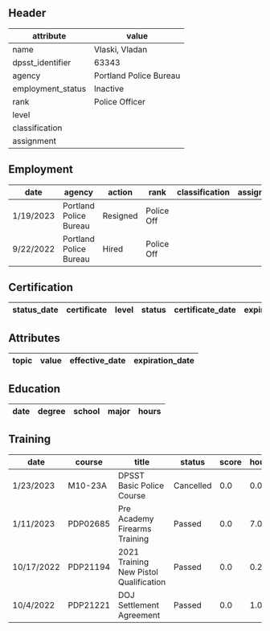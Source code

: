 ## Header
| attribute | value |
| --------- | ----- |
| name | Vlaski, Vladan |
| dpsst_identifier | 63343 |
| agency | Portland Police Bureau |
| employment_status | Inactive |
| rank | Police Officer |
| level |  |
| classification |  |
| assignment |  |
## Employment
| date | agency | action | rank | classification | assignment |
| ---- | ------ | ------ | ---- | -------------- | ---------- |
| 1/19/2023 | Portland Police Bureau | Resigned | Police Off |  |  |
| 9/22/2022 | Portland Police Bureau | Hired | Police Off |  |  |
## Certification
| status_date | certificate | level | status | certificate_date | expiration_date | probation_date |
| ----------- | ----------- | ----- | ------ | ---------------- | --------------- | -------------- |
## Attributes
| topic | value | effective_date | expiration_date |
| ----- | ----- | -------------- | --------------- |
## Education
| date | degree | school | major | hours |
| ---- | ------ | ------ | ----- | ----- |
## Training
| date | course | title | status | score | hours |
| ---- | ------ | ----- | ------ | ----- | ----- |
| 1/23/2023 | M10-23A | DPSST Basic Police Course | Cancelled | 0.0 | 0.00 |
| 1/11/2023 | PDP02685 | Pre Academy Firearms Training | Passed | 0.0 | 7.00 |
| 10/17/2022 | PDP21194 | 2021 Training New Pistol Qualification | Passed | 0.0 | 0.25 |
| 10/4/2022 | PDP21221 | DOJ Settlement Agreement | Passed | 0.0 | 1.00 |
